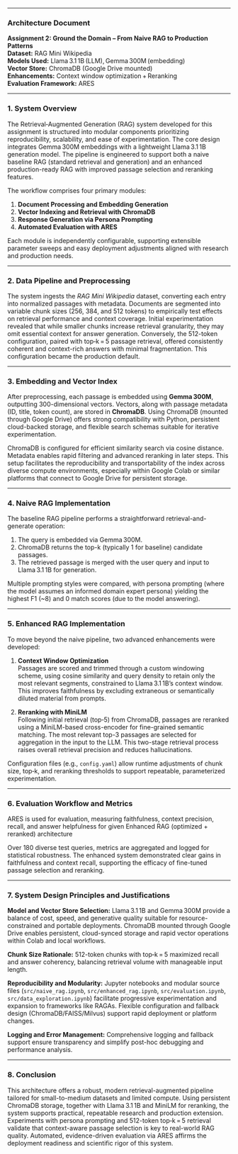 ***

### Architecture Document  
**Assignment 2: Ground the Domain – From Naive RAG to Production Patterns**  
**Dataset:** RAG Mini Wikipedia  
**Models Used:** Llama 3.1 1B (LLM), Gemma 300M (embedding)  
**Vector Store:** ChromaDB (Google Drive mounted)  
**Enhancements:** Context window optimization + Reranking  
**Evaluation Framework:** ARES  

***

### 1. System Overview  
The Retrieval‑Augmented Generation (RAG) system developed for this assignment is structured into modular components prioritizing reproducibility, scalability, and ease of experimentation. The core design integrates Gemma 300M embeddings with a lightweight Llama 3.1 1B generation model. The pipeline is engineered to support both a naive baseline RAG (standard retrieval and generation) and an enhanced production-ready RAG with improved passage selection and reranking features.

The workflow comprises four primary modules:

1. **Document Processing and Embedding Generation**  
2. **Vector Indexing and Retrieval with ChromaDB**  
3. **Response Generation via Persona Prompting**  
4. **Automated Evaluation with ARES**

Each module is independently configurable, supporting extensible parameter sweeps and easy deployment adjustments aligned with research and production needs.

***

### 2. Data Pipeline and Preprocessing  
The system ingests the *RAG Mini Wikipedia* dataset, converting each entry into normalized passages with metadata. Documents are segmented into variable chunk sizes (256, 384, and 512 tokens) to empirically test effects on retrieval performance and context coverage. Initial experimentation revealed that while smaller chunks increase retrieval granularity, they may omit essential context for answer generation. Conversely, the 512-token configuration, paired with top‑k = 5 passage retrieval, offered consistently coherent and context-rich answers with minimal fragmentation. This configuration became the production default.

***

### 3. Embedding and Vector Index  
After preprocessing, each passage is embedded using **Gemma 300M**, outputting 300-dimensional vectors. Vectors, along with passage metadata (ID, title, token count), are stored in **ChromaDB**. Using ChromaDB (mounted through Google Drive) offers strong compatibility with Python, persistent cloud-backed storage, and flexible search schemas suitable for iterative experimentation.

ChromaDB is configured for efficient similarity search via cosine distance. Metadata enables rapid filtering and advanced reranking in later steps. This setup facilitates the reproducibility and transportability of the index across diverse compute environments, especially within Google Colab or similar platforms that connect to Google Drive for persistent storage.

***

### 4. Naive RAG Implementation  
The baseline RAG pipeline performs a straightforward retrieval-and-generate operation:

1. The query is embedded via Gemma 300M.
2. ChromaDB returns the top-k (typically 1 for baseline) candidate passages.
3. The retrieved passage is merged with the user query and input to Llama 3.1 1B for generation.

Multiple prompting styles were compared, with persona prompting (where the model assumes an informed domain expert persona) yielding the highest F1 (~8) and 0 match scores (due to the model answering).

***

### 5. Enhanced RAG Implementation  
To move beyond the naive pipeline, two advanced enhancements were developed:

1. **Context Window Optimization**  
   Passages are scored and trimmed through a custom windowing scheme, using cosine similarity and query density to retain only the most relevant segments, constrained to Llama 3.1 1B’s context window. This improves faithfulness by excluding extraneous or semantically diluted material from prompts.

2. **Reranking with MiniLM**  
   Following initial retrieval (top‑5) from ChromaDB, passages are reranked using a MiniLM-based cross-encoder for fine-grained semantic matching. The most relevant top-3 passages are selected for aggregation in the input to the LLM. This two-stage retrieval process raises overall retrieval precision and reduces hallucinations.

Configuration files (e.g., `config.yaml`) allow runtime adjustments of chunk size, top‑k, and reranking thresholds to support repeatable, parameterized experimentation.

***

### 6. Evaluation Workflow and Metrics  
ARES is used for evaluation, measuring faithfulness, context precision, recall, and answer helpfulness for given Enhanced RAG (optimized + reranked) architecture

Over 180 diverse test queries, metrics are aggregated and logged for statistical robustness. The enhanced system demonstrated clear gains in faithfulness and context recall, supporting the efficacy of fine-tuned passage selection and reranking.

***

### 7. System Design Principles and Justifications  
**Model and Vector Store Selection:** Llama 3.1 1B and Gemma 300M provide a balance of cost, speed, and generative quality suitable for resource-constrained and portable deployments. ChromaDB mounted through Google Drive enables persistent, cloud-synced storage and rapid vector operations within Colab and local workflows.

**Chunk Size Rationale:** 512-token chunks with top‑k = 5 maximized recall and answer coherency, balancing retrieval volume with manageable input length.

**Reproducibility and Modularity:** Jupyter notebooks and modular source files (`src/naive_rag.ipynb`, `src/enhanced_rag.ipynb`, `src/evaluation.ipynb`, `src/data_exploration.ipynb`) facilitate progressive experimentation and expansion to frameworks like RAGAs. Flexible configuration and fallback design (ChromaDB/FAISS/Milvus) support rapid deployment or platform changes.

**Logging and Error Management:** Comprehensive logging and fallback support ensure transparency and simplify post-hoc debugging and performance analysis.

***

### 8. Conclusion  
This architecture offers a robust, modern retrieval-augmented pipeline tailored for small-to-medium datasets and limited compute. Using persistent ChromaDB storage, together with Llama 3.1 1B and MiniLM for reranking, the system supports practical, repeatable research and production extension. Experiments with persona prompting and 512-token top‑k = 5 retrieval validate that context-aware passage selection is key to real-world RAG quality. Automated, evidence-driven evaluation via ARES affirms the deployment readiness and scientific rigor of this system.
